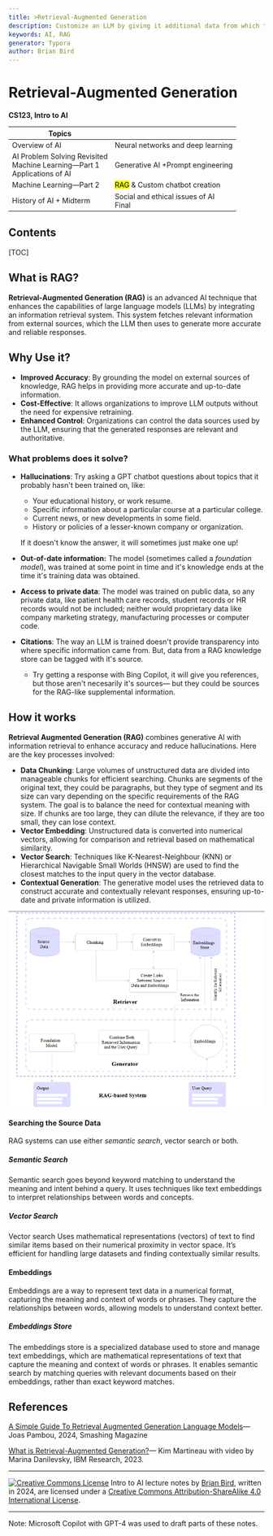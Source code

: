 ```yaml
---
title: >Retrieval-Augmented Generation
description: Customize an LLM by giving it additional data from which to generate responses.
keywords: AI, RAG
generator: Typora
author: Brian Bird
---
```


<h1>Retrieval-Augmented Generation</h1>

**CS123, Intro to AI**

| Topics                                                       |                                              |
| ------------------------------------------------------------ | -------------------------------------------- |
| Overview of AI                                               | Neural networks and deep learning            |
| AI Problem Solving Revisited<br />Machine Learning&mdash;Part 1<br />Applications of AI | Generative AI +Prompt engineering            |
| Machine Learning&mdash;Part 2                                | <mark>RAG</mark> &  Custom chatbot creation  |
| History of AI + Midterm                                      | Social and ethical issues of AI  <br />Final |



<h2>Contents</h2>

[TOC]

## What is RAG?

**Retrieval-Augmented Generation (RAG)** is an advanced AI technique that enhances the capabilities of large language models (LLMs) by integrating an information retrieval system. This system fetches relevant information from external sources, which the LLM then uses to generate more accurate and reliable responses.

## Why Use it?

- **Improved Accuracy**: By grounding the model on external sources of knowledge, RAG helps in providing more accurate and up-to-date information.
- **Cost-Effective**: It allows organizations to improve LLM outputs without the need for expensive retraining.
- **Enhanced Control**: Organizations can control the data sources used by the LLM, ensuring that the generated responses are relevant and authoritative.

### What problems does it solve?

- **Hallucinations**: Try asking a GPT chatbot questions about topics that it probably hasn't been trained on, like:

  - Your educational history, or work resume.
  - Specific information about a particular course at a particular college.
  - Current news, or new developments in some field.
  - History or policies of a lesser-known company or organization.

  If it doesn't know the answer, it will sometimes just make one up!

- **Out-of-date information:** The model (sometimes called a *foundation model*), was trained at some point in time and it's knowledge ends at the time it's training data was obtained.

- **Access to private data**: The model was trained on public data, so any private data, like patient health care records, student records or HR records would not be included; neither would proprietary data like company marketing strategy, manufacturing processes or computer code.

- **Citations**: The way an LLM is trained doesn't provide transparency into where specific information came from. But, data from a RAG knowledge store can be tagged with it's source.

  - Try getting a response with Bing Copilot, it will give you references, but those aren't necesarily it's sources&mdash; but they could be sources for the RAG-like supplemental information.


## How it works

**Retrieval Augmented Generation (RAG)** combines generative AI with information retrieval to enhance accuracy and reduce hallucinations. Here are the key processes involved:

- **Data Chunking**: Large volumes of unstructured data are divided into manageable chunks for efficient searching. Chunks are segments of the original text, they could be paragraphs, but they type of segment and its size can vary depending on the specific requirements of the RAG system. The goal is to balance the need for contextual meaning with size. If chunks are too large, they can dilute the relevance, if they are too small, they can lose context.
- **Vector Embedding**: Unstructured data is converted into numerical vectors, allowing for comparison and retrieval based on mathematical similarity.
- **Vector Search**: Techniques like K-Nearest-Neighbour (KNN) or Hierarchical Navigable Small Worlds (HNSW) are used to find the closest matches to the input query in the vector database.
- **Contextual Generation**: The generative model uses the retrieved data to construct accurate and contextually relevant responses, ensuring up-to-date and private information is utilized.

![6-complete-rag-architecture](Images/6-complete-rag-architecture.png)



#### Searching the Source Data

RAG systems can use either *semantic search*, vector search or both.

##### Semantic Search

Semantic search goes beyond keyword matching to understand the meaning and intent behind a query. It uses techniques like text embeddings to interpret relationships between words and concepts.

##### Vector Search

Vector search Uses mathematical representations (vectors) of text to find similar items based on their numerical proximity in vector space. It’s efficient for handling large datasets and finding contextually similar results.

#### Embeddings

Embeddings are a way to represent text data in a numerical format, capturing the meaning and context of words or phrases.  They capture the relationships between words, allowing models to understand context better.

##### Embeddings Store

The embeddings store is a specialized database used to store and manage text embeddings, which are  mathematical representations of text that capture the meaning and context of words or phrases. It enables semantic search by matching queries with relevant documents based on their embeddings, rather than exact keyword matches.



## References

[A Simple Guide To Retrieval Augmented Generation Language Models](https://www.smashingmagazine.com/2024/01/guide-retrieval-augmented-generation-language-models/)&mdash;Joas Pambou, 2024, Smashing Magazine

[What is Retrieval-Augmented Generation?](https://research.ibm.com/blog/retrieval-augmented-generation-RAG)&mdash; Kim Martineau with video by Marina Danilevsky, IBM Research, 2023.


---

[![Creative Commons License](https://i.creativecommons.org/l/by-sa/4.0/88x31.png)](http://creativecommons.org/licenses/by-sa/4.0/) Intro to AI lecture notes by [Brian Bird](https://profbird.dev), written in <time>2024</time>, are licensed under a [Creative Commons Attribution-ShareAlike 4.0 International License](http://creativecommons.org/licenses/by-sa/4.0/). 

---

Note: Microsoft Copilot with GPT-4 was used to draft parts of these notes.
